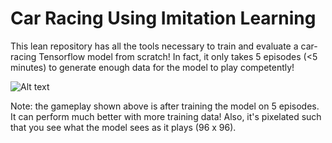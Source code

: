 # Car Racing Using Imitation Learning

This lean repository has all the tools necessary to train and evaluate a car-racing Tensorflow model from scratch! In fact, it only takes 5 episodes (<5 minutes) to generate enough data for the model to play competently!

![Alt text](vid.gif)

Note: the gameplay shown above is after training the model on 5 episodes. It can perform much better with more training data! Also, it's pixelated such that you see what the model sees as it plays (96 x 96).
